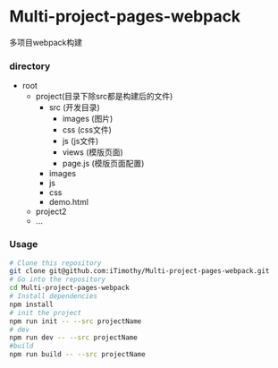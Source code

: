 # Multi-project-pages-webpack
多项目webpack构建

### directory
- root     
    - project(目录下除src都是构建后的文件)
        - src (开发目录)
            - images (图片)
            - css (css文件)
            - js (js文件)
            - views (模版页面)
            - page.js (模版页面配置) 
        - images
        - js
        - css
        - demo.html
    - project2
    - ...

### Usage

```bash
# Clone this repository
git clone git@github.com:iTimothy/Multi-project-pages-webpack.git
# Go into the repository
cd Multi-project-pages-webpack
# Install dependencies
npm install
# init the project
npm run init -- --src projectName
# dev 
npm run dev -- --src projectName
#build
npm run build -- --src projectName
```
